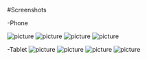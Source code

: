 #Screenshots

-Phone

![picture](Login.png)
![picture](League.jpeg)
![picture](Table.jpeg)
![picture](Match.jpeg)

-Tablet
![picture](MatchT.jpeg)
![picture](LeagueT.jpeg)
![picture](FavoriteT.jpeg)
![picture](ChartsT.jpeg)
